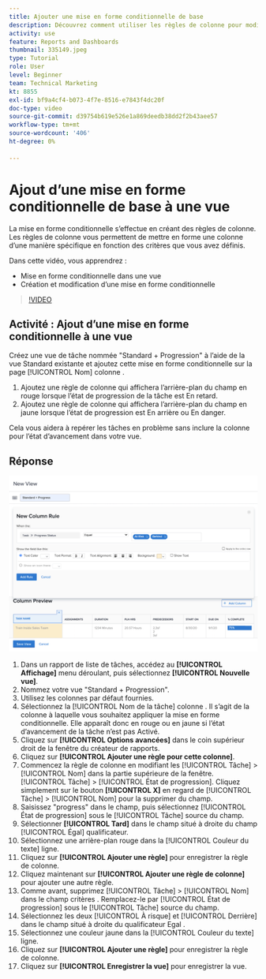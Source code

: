 ```yaml
---
title: Ajouter une mise en forme conditionnelle de base
description: Découvrez comment utiliser les règles de colonne pour modifier la couleur du texte, la mise en forme et les couleurs d’arrière-plan dans un rapport ou une vue, en fonction des critères que vous avez définis.
activity: use
feature: Reports and Dashboards
thumbnail: 335149.jpeg
type: Tutorial
role: User
level: Beginner
team: Technical Marketing
kt: 8855
exl-id: bf9a4cf4-b073-4f7e-8516-e7843f4dc20f
doc-type: video
source-git-commit: d39754b619e526e1a869deedb38dd2f2b43aee57
workflow-type: tm+mt
source-wordcount: '406'
ht-degree: 0%

---
```


# Ajout d’une mise en forme conditionnelle de base à une vue

La mise en forme conditionnelle s’effectue en créant des règles de colonne. Les règles de colonne vous permettent de mettre en forme une colonne d’une manière spécifique en fonction des critères que vous avez définis.

Dans cette vidéo, vous apprendrez :

* Mise en forme conditionnelle dans une vue
* Création et modification d’une mise en forme conditionnelle

>[!VIDEO](https://video.tv.adobe.com/v/335149/?quality=12)

## Activité : Ajout d’une mise en forme conditionnelle à une vue

Créez une vue de tâche nommée &quot;Standard + Progression&quot; à l’aide de la vue Standard existante et ajoutez cette mise en forme conditionnelle sur la page [!UICONTROL Nom] colonne .

1. Ajoutez une règle de colonne qui affichera l’arrière-plan du champ en rouge lorsque l’état de progression de la tâche est En retard.
1. Ajoutez une règle de colonne qui affichera l’arrière-plan du champ en jaune lorsque l’état de progression est En arrière ou En danger.

Cela vous aidera à repérer les tâches en problème sans inclure la colonne pour l’état d’avancement dans votre vue.

## Réponse

![Image de l’écran de création d’une règle de colonne](assets/conditional-formatting-exercise.png)

1. Dans un rapport de liste de tâches, accédez au **[!UICONTROL Affichage]** menu déroulant, puis sélectionnez **[!UICONTROL Nouvelle vue]**.
1. Nommez votre vue &quot;Standard + Progression&quot;.
1. Utilisez les colonnes par défaut fournies.
1. Sélectionnez la [!UICONTROL Nom de la tâche] colonne . Il s’agit de la colonne à laquelle vous souhaitez appliquer la mise en forme conditionnelle. Elle apparaît donc en rouge ou en jaune si l’état d’avancement de la tâche n’est pas Activé.
1. Cliquez sur **[!UICONTROL Options avancées]** dans le coin supérieur droit de la fenêtre du créateur de rapports.
1. Cliquez sur **[!UICONTROL Ajouter une règle pour cette colonne]**.
1. Commencez la règle de colonne en modifiant les [!UICONTROL Tâche] > [!UICONTROL Nom] dans la partie supérieure de la fenêtre. [!UICONTROL Tâche] > [!UICONTROL État de progression]. Cliquez simplement sur le bouton **[!UICONTROL X]** en regard de [!UICONTROL Tâche] > [!UICONTROL Nom] pour la supprimer du champ.
1. Saisissez &quot;progress&quot; dans le champ, puis sélectionnez [!UICONTROL État de progression] sous le [!UICONTROL Tâche] source du champ.
1. Sélectionner **[!UICONTROL Tard]** dans le champ situé à droite du champ [!UICONTROL Égal] qualificateur.
1. Sélectionnez une arrière-plan rouge dans la [!UICONTROL Couleur du texte] ligne.
1. Cliquez sur **[!UICONTROL Ajouter une règle]** pour enregistrer la règle de colonne.
1. Cliquez maintenant sur **[!UICONTROL Ajouter une règle de colonne]** pour ajouter une autre règle.
1. Comme avant, supprimez [!UICONTROL Tâche] > [!UICONTROL Nom] dans le champ critères . Remplacez-le par [!UICONTROL État de progression] sous le [!UICONTROL Tâche] source du champ.
1. Sélectionnez les deux [!UICONTROL À risque] et [!UICONTROL Derrière] dans le champ situé à droite du qualificateur Egal .
1. Sélectionnez une couleur jaune dans la [!UICONTROL Couleur du texte] ligne.
1. Cliquez sur **[!UICONTROL Ajouter une règle]** pour enregistrer la règle de colonne.
1. Cliquez sur **[!UICONTROL Enregistrer la vue]** pour enregistrer la vue.
